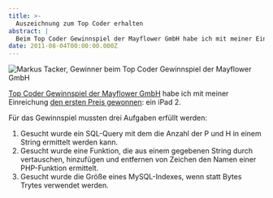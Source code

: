 ```yaml
---
title: >-
  Auszeichnung zum Top Coder erhalten
abstract: |
  Beim Top Coder Gewinnspiel der Mayflower GmbH habe ich mit meiner Einreichung den ersten Preis gewonnen: ein iPad 2.
date: 2011-08-04T00:00:00.000Z
---
```


<div class="notresponsive">

![Markus Tacker, Gewinner beim Top Coder Gewinnspiel der Mayflower GmbH](https://live.staticflickr.com/6133/6004948638_a58a4c94d8_o_d.jpg)

</div>

[Top Coder Gewinnspiel der Mayflower GmbH][2] habe ich mit meiner Einreichung
[den ersten Preis gewonnen][3]: ein iPad 2.

Für das Gewinnspiel mussten drei Aufgaben erfüllt werden:

1.  Gesucht wurde ein SQL-Query mit dem die Anzahl der P und H in einem String
    ermittelt werden kann.
2.  Gesucht wurde eine Funktion, die aus einem gegebenen String durch
    vertauschen, hinzufügen und entfernen von Zeichen den Namen einer
    PHP-Funktion ermittelt.
3.  Gesucht wurde die Größe eines MySQL-Indexes, wenn statt Bytes Trytes
    verwendet werden.

[1]: http://www.flickr.com/photos/tacker/sets/72157627221747711/with/6004948638/
[2]: http://www.mayflower.de/de/top-coders
[3]: http://blog.mayflower.de/archives/732-Die-Top-Coder-wurden-gekuert!.html

